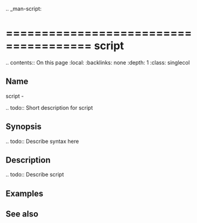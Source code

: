 .. _man-script:

======================================
script
======================================

.. contents:: On this page
    :local:
    :backlinks: none
    :depth: 1
    :class: singlecol

Name
----
script - 

.. todo::
    Short description for script

Synopsis
--------
.. todo::
   Describe syntax here

Description
-----------
.. todo::
    Describe script

Examples
--------

See also
--------

